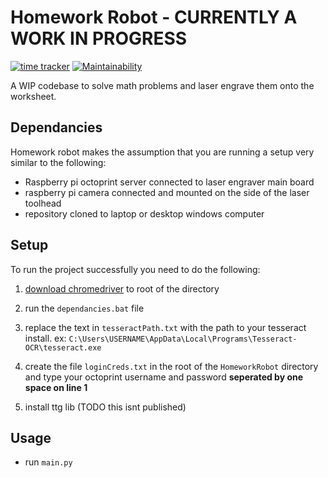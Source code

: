 # Homework Robot - CURRENTLY A WORK IN PROGRESS

[![time tracker](https://wakatime.com/badge/github/Yoyolick/HomeworkRobot.svg)](https://wakatime.com/badge/github/Yoyolick/HomeworkRobot) [![Maintainability](https://api.codeclimate.com/v1/badges/d02830cae1461df36a87/maintainability)](https://codeclimate.com/github/Yoyolick/HomeworkRobot/maintainability)

A WIP codebase to solve math problems and laser engrave them onto the worksheet.

## Dependancies

Homework robot makes the assumption that you are running a setup very similar to the following:

- Raspberry pi octoprint server connected to laser engraver main board
- raspberry pi camera connected and mounted on the side of the laser toolhead
- repository cloned to laptop or desktop windows computer

## Setup

To run the project successfully you need to do the following:

1. [download chromedriver](https://chromedriver.chromium.org/downloads) to root of the directory

2. run the `dependancies.bat` file

3. replace the text in `tesseractPath.txt` with the path to your tesseract install. ex: `C:\Users\USERNAME\AppData\Local\Programs\Tesseract-OCR\tesseract.exe`

4. create the file `loginCreds.txt` in the root of the `HomeworkRobot` directory and type your octoprint username and password **seperated by one space on line 1**

5. install ttg lib (TODO this isnt published)

## Usage

- run `main.py`
